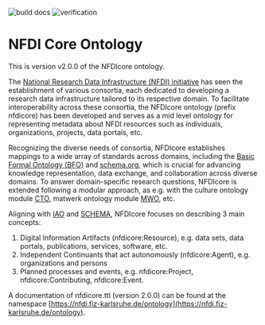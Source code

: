 ![build docs](https://github.com/ISE-FIZKarlsruhe/nfdicore/actions/workflows/update-docs.yml/badge.svg)
![verification](https://github.com/ISE-FIZKarlsruhe/nfdicore/actions/workflows/verification.yml/badge.svg)

# NFDI Core Ontology

This is version v2.0.0 of the NFDIcore ontology.

The [National Research Data Infrastructure (NFDI) initiative](https://www.nfdi.de/) has seen the establishment of various consortia, each dedicated to developing a research data infrastructure tailored to its respective domain. To facilitate interoperability across these consortia, the NFDIcore ontology (prefix nfdicore) has been developed and serves as a mid level ontology for representing metadata about NFDI resources such as individuals, organizations, projects, data portals, etc.  

Recognizing the diverse needs of consortia, NFDIcore establishes mappings to a wide array of standards across domains, including the [Basic Formal Ontology (BFO)](https://basic-formal-ontology.org/) and [schema.org](https://schema.org/), which is crucial for advancing knowledge representation, data exchange, and collaboration across diverse domains. To answer domain-specific research questions, NFDIcore is extended following a modular approach, as e.g. with the culture ontology module [CTO](https://gitlab.rlp.net/adwmainz/nfdi4culture/knowledge-graph/culture-ontology), matwerk ontology module [MWO](https://git.rwth-aachen.de/nfdi-matwerk/ta-oms/mwo), etc.

Aligning with [IAO](https://github.com/information-artifact-ontology/IAO) and [SCHEMA](https://schema.org/), NFDIcore focuses on describing 3 main concepts:
1. Digital Information Artifacts (nfdicore:Resource), e.g. data sets, data portals, publications, services, software, etc. 
2. Independent Continuants that act autonomously (nfdicore:Agent), e.g. organizations and persons
3. Planned processes and events, e.g. nfdicore:Project, nfdicore:Contributing, nfdicore:Event.

A documentation of nfdicore.ttl (version 2.0.0) can be found at the namespace [https://nfdi.fiz-karlsruhe.de/ontology](https://nfdi.fiz-karlsruhe.de/ontology).

